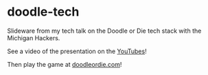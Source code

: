 doodle-tech
===========

Slideware from my tech talk on the Doodle or Die tech stack with the Michigan Hackers.

See a video of the presentation on the [YouTubes](http://www.youtube.com/watch?v=gG8M2emVTH0 "Doodle Tech")!

Then play the game at [doodleordie.com](http://doodleordie.com/)!
